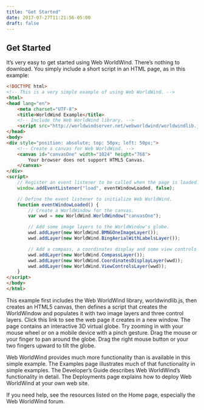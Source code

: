 ```yaml
---
title: "Get Started"
date: 2017-07-27T11:21:56-05:00
draft: false
---
```


## Get Started

It’s very easy to get started using Web WorldWind. There’s nothing to download. You simply include a short script in an HTML page, as in this example:

```html
<!DOCTYPE html>
<!-- This is a very simple example of using Web WorldWind. -->
<html>
<head lang="en">
    <meta charset="UTF-8">
    <title>WorldWind Example</title>
    <!-- Include the Web WorldWind library. -->
    <script src="http://worldwindserver.net/webworldwind/worldwindlib.js" type="text/javascript"></script>
</head>
<body>
<div style="position: absolute; top: 50px; left: 50px;">
    <!-- Create a canvas for Web WorldWind. -->
    <canvas id="canvasOne" width="1024" height="768">
        Your browser does not support HTML5 Canvas.
    </canvas>
</div>
<script>
    // Register an event listener to be called when the page is loaded.
    window.addEventListener("load", eventWindowLoaded, false);

    // Define the event listener to initialize Web WorldWind.
    function eventWindowLoaded() {
        // Create a WorldWindow for the canvas.
        var wwd = new WorldWind.WorldWindow("canvasOne");

        // Add some image layers to the WorldWindow's globe.
        wwd.addLayer(new WorldWind.BMNGOneImageLayer());
        wwd.addLayer(new WorldWind.BingAerialWithLabelsLayer());

        // Add a compass, a coordinates display and some view controls to the WorldWindow.
        wwd.addLayer(new WorldWind.CompassLayer());
        wwd.addLayer(new WorldWind.CoordinatesDisplayLayer(wwd));
        wwd.addLayer(new WorldWind.ViewControlsLayer(wwd));
    }
</script>
</body>
</html>
```

This example first includes the Web WorldWind library, worldwindlib.js, then creates an HTML5 canvas, then defines a script that creates the WorldWindow and populates it with two image layers and three control layers. Click this link to see the web page it creates in a new window. The page contains an interactive 3D virtual globe. Try zooming in with your mouse wheel or on a mobile device with a pinch gesture. Drag the mouse or your finger to pan around the globe. Drag the right mouse button or your two fingers upward to tilt the globe.

Web WorldWind provides much more functionality than is available in this simple example. The Examples page illustrates much of that functionality in simple examples. The Developer’s Guide describes Web WorldWind’s functionality in detail. The Deployments page explains how to deploy Web WorldWind at  your own web site.

If you need help, see the resources listed on the Home page, especially the Web WorldWind forum.